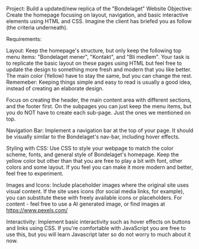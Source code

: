 Project: Build a updated/new replica of the "Bondelaget" Website
Objective: Create the homepage focusing on layout, navigation, and basic interactive elements using HTML and CSS. 
Imagine the client has briefed you as follow (the criteria underneath).

Requirements:

Layout: Keep the homepage's structure, but only keep the following top menu items: "Bondelaget mener", "Kontakt", and "Bli medlem".
Your task is to replicate the basic layout on these pages using HTML but feel free to update the design to something more fresh 
and modern that you like better. The main color (Yellow) have to stay the same, but you can change the rest.
Rememeber: Keeping things simple and easy to read is usually a good idea, instead of creating an elaborate design.

Focus on creating the header, the main content area with different sections, and the footer first. 
On the subpages you can just keep the menu items, but you do NOT have to create each sub-page. Just the ones we mentioned on top.

Navigation Bar: Implement a navigation bar at the top of your page. It should be visually similar to the Bondelaget's nav-bar, including hover effects.

Styling with CSS: Use CSS to style your webpage to match the color scheme, fonts, and general style of Bondelaget's homepage.
Keep the yellow color but other than that you are free to play a bit with font, other colors and some layout.
If you feel you can make it more modern and better, feel free to experiment.

Images and Icons: Include placeholder images where the original site uses visual content. If the site uses icons (for social media links,
for example), you can substitute these with freely available icons or placeholders. For content - feel free to use a AI generated image,
or find images at https://www.pexels.com/

Interactivity: Implement basic interactivity such as hover effects on buttons and links using CSS.
If you're comfortable with JavaScript you are free to use this, but you will learn Javascript later so do not worry to much about it now.
